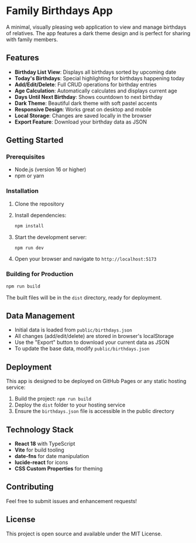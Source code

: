 # Family Birthdays App

A minimal, visually pleasing web application to view and manage birthdays of relatives. The app features a dark theme design and is perfect for sharing with family members.

## Features

- **Birthday List View**: Displays all birthdays sorted by upcoming date
- **Today's Birthdays**: Special highlighting for birthdays happening today
- **Add/Edit/Delete**: Full CRUD operations for birthday entries
- **Age Calculation**: Automatically calculates and displays current age
- **Days Until Next Birthday**: Shows countdown to next birthday
- **Dark Theme**: Beautiful dark theme with soft pastel accents
- **Responsive Design**: Works great on desktop and mobile
- **Local Storage**: Changes are saved locally in the browser
- **Export Feature**: Download your birthday data as JSON

## Getting Started

### Prerequisites

- Node.js (version 16 or higher)
- npm or yarn

### Installation

1. Clone the repository
2. Install dependencies:
   ```bash
   npm install
   ```

3. Start the development server:
   ```bash
   npm run dev
   ```

4. Open your browser and navigate to `http://localhost:5173`

### Building for Production

```bash
npm run build
```

The built files will be in the `dist` directory, ready for deployment.

## Data Management

- Initial data is loaded from `public/birthdays.json`
- All changes (add/edit/delete) are stored in browser's localStorage
- Use the "Export" button to download your current data as JSON
- To update the base data, modify `public/birthdays.json`

## Deployment

This app is designed to be deployed on GitHub Pages or any static hosting service:

1. Build the project: `npm run build` 
2. Deploy the `dist` folder to your hosting service
3. Ensure the `birthdays.json` file is accessible in the public directory

## Technology Stack

- **React 18** with TypeScript
- **Vite** for build tooling
- **date-fns** for date manipulation
- **lucide-react** for icons
- **CSS Custom Properties** for theming

## Contributing

Feel free to submit issues and enhancement requests!

## License

This project is open source and available under the MIT License.

